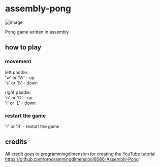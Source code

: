 # assembly-pong
![image](https://github.com/jamesrdoran/assembly-pong/assets/139739768/c702a402-fe15-4bc9-a6de-393b428aea01)

Pong game written in assembly

## how to play

### movement
left paddle: <br>
  'w' or 'W' - up <br>
  's' or 'S' - down <br>

right paddle: <br>
  'o' or 'O' - up <br>
  'l' or 'L' - down <br>

### restart the game
'r' or 'R' - restart the game

## credits

All credit goes to programmingdimension for creating the YouTube tutorial <br>
https://github.com/programmingdimension/8086-Assembly-Pong

